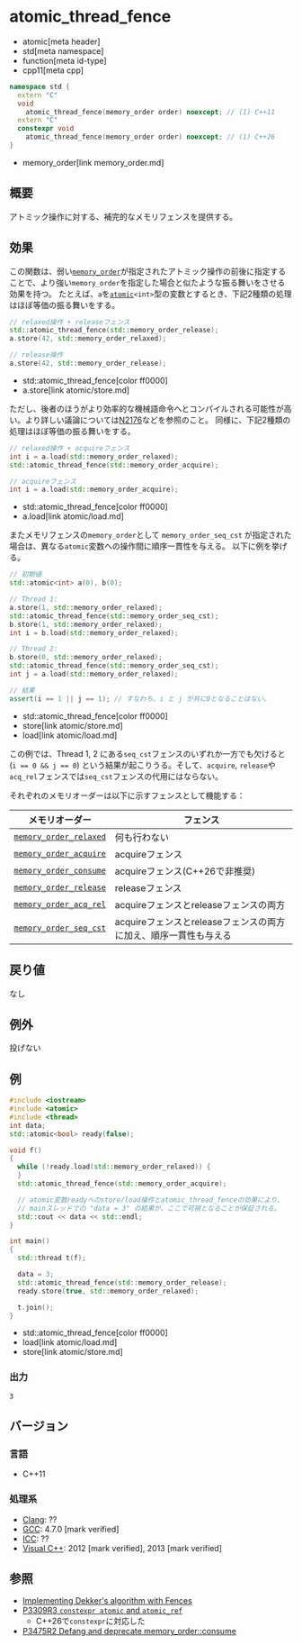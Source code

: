 # atomic_thread_fence
* atomic[meta header]
* std[meta namespace]
* function[meta id-type]
* cpp11[meta cpp]

```cpp
namespace std {
  extern "C"
  void
    atomic_thread_fence(memory_order order) noexcept; // (1) C++11
  extern "C"
  constexpr void
    atomic_thread_fence(memory_order order) noexcept; // (1) C++26
}
```
* memory_order[link memory_order.md]

## 概要
アトミック操作に対する、補完的なメモリフェンスを提供する。


## 効果
この関数は、弱い[`memory_order`](memory_order.md)が指定されたアトミック操作の前後に指定することで、より強い`memory_order`を指定した場合と似たような振る舞いをさせる効果を持つ。
たとえば、`a`を[`atomic`](atomic.md)`<int>`型の変数とするとき、下記2種類の処理はほぼ等価の振る舞いをする。

```cpp
// relaxed操作 + releaseフェンス
std::atomic_thread_fence(std::memory_order_release);
a.store(42, std::memory_order_relaxed);

// release操作
a.store(42, std::memory_order_release);
```
* std::atomic_thread_fence[color ff0000]
* a.store[link atomic/store.md]

ただし、後者のほうがより効率的な機械語命令へとコンパイルされる可能性が高い。より詳しい議論については[N2176](http://www.open-std.org/jtc1/sc22/wg21/docs/papers/2007/n2176.html#integrated)などを参照のこと。
同様に、下記2種類の処理はほぼ等価の振る舞いをする。

```cpp
// relaxed操作 + acquireフェンス
int i = a.load(std::memory_order_relaxed);
std::atomic_thread_fence(std::memory_order_acquire);

// acquireフェンス
int i = a.load(std::memory_order_acquire);
```
* std::atomic_thread_fence[color ff0000]
* a.load[link atomic/load.md]

またメモリフェンスの`memory_order`として `memory_order_seq_cst` が指定された場合は、異なる`atomic`変数への操作間に順序一貫性を与える。
以下に例を挙げる。

```cpp
// 初期値
std::atomic<int> a(0), b(0);

// Thread 1:
a.store(1, std::memory_order_relaxed);
std::atomic_thread_fence(std::memory_order_seq_cst);
b.store(1, std::memory_order_relaxed);
int i = b.load(std::memory_order_relaxed);

// Thread 2:
b.store(0, std::memory_order_relaxed);
std::atomic_thread_fence(std::memory_order_seq_cst);
int j = a.load(std::memory_order_relaxed);

// 結果
assert(i == 1 || j == 1); // すなわち、i と j が共に0となることはない。
```
* std::atomic_thread_fence[color ff0000]
* store[link atomic/store.md]
* load[link atomic/load.md]

この例では、Thread 1, 2 にある`seq_cst`フェンスのいずれか一方でも欠けると (`i == 0 && j == 0`) という結果が起こりうる。そして、`acquire`, `release`や`acq_rel`フェンスでは`seq_cst`フェンスの代用にはならない。

それぞれのメモリオーダーは以下に示すフェンスとして機能する：

| メモリオーダー | フェンス |
|---------------------------------------------|------------------------------------------------------------------|
| [`memory_order_relaxed`](memory_order.md) | 何も行わない |
| [`memory_order_acquire`](memory_order.md) | acquireフェンス |
| [`memory_order_consume`](memory_order.md) | acquireフェンス(C++26で非推奨) |
| [`memory_order_release`](memory_order.md) | releaseフェンス |
| [`memory_order_acq_rel`](memory_order.md) | acquireフェンスとreleaseフェンスの両方 |
| [`memory_order_seq_cst`](memory_order.md) | acquireフェンスとreleaseフェンスの両方に加え、順序一貫性も与える |


## 戻り値
なし


## 例外
投げない


## 例
```cpp example
#include <iostream>
#include <atomic>
#include <thread>
int data;
std::atomic<bool> ready(false);

void f()
{
  while (!ready.load(std::memory_order_relaxed)) {
  }
  std::atomic_thread_fence(std::memory_order_acquire);

  // atomic変数readyへのstore/load操作とatomic_thread_fenceの効果により、
  // mainスレッドでの "data = 3" の結果が、ここで可視となることが保証される。
  std::cout << data << std::endl;
}

int main()
{
  std::thread t(f);

  data = 3;
  std::atomic_thread_fence(std::memory_order_release);
  ready.store(true, std::memory_order_relaxed);

  t.join();
}
```
* std::atomic_thread_fence[color ff0000]
* load[link atomic/load.md]
* store[link atomic/store.md]

### 出力
```
3
```

## バージョン
### 言語
- C++11

### 処理系
- [Clang](/implementation.md#clang): ??
- [GCC](/implementation.md#gcc): 4.7.0 [mark verified]
- [ICC](/implementation.md#icc): ??
- [Visual C++](/implementation.md#visual_cpp): 2012 [mark verified], 2013 [mark verified]


## 参照
- [Implementing Dekker's algorithm with Fences](https://www.justsoftwaresolutions.co.uk/threading/implementing_dekkers_algorithm_with_fences.html)
- [P3309R3 `constexpr atomic` and `atomic_ref`](https://open-std.org/jtc1/sc22/wg21/docs/papers/2024/p3309r3.html)
    - C++26で`constexpr`に対応した
- [P3475R2 Defang and deprecate memory_order::consume](https://open-std.org/jtc1/sc22/wg21/docs/papers/2025/p3475r2.pdf)
